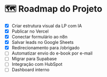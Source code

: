 # 🗺️ Roadmap do Projeto

- [x] Criar estrutura visual da LP com IA
- [x] Publicar no Vercel
- [x] Conectar formulário ao n8n
- [x] Salvar leads no Google Sheets
- [x] Redirecionamento para /obrigado
- [ ] Automatizar envio do e-book por e-mail
- [ ] Migrar para Supabase
- [ ] Integração com HubSpot
- [ ] Dashboard interno
